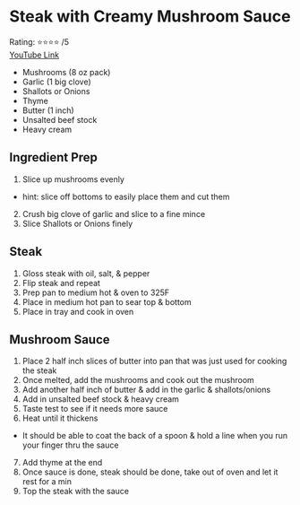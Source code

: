 # Steak with Creamy Mushroom Sauce
Rating: :star::star::star::star: /5  
[YouTube Link](https://youtu.be/gy-Zs-q9WW8)  

- Mushrooms (8 oz pack)
- Garlic (1 big clove)
- Shallots or Onions
- Thyme
- Butter (1 inch)
- Unsalted beef stock
- Heavy cream

## Ingredient Prep
1. Slice up mushrooms evenly
- hint: slice off bottoms to easily place them and cut them
2. Crush big clove of garlic and slice to a fine mince
3. Slice Shallots or Onions finely

## Steak
1. Gloss steak with oil, salt, & pepper
2. Flip steak and repeat
3. Prep pan to medium hot & oven to 325F
4. Place in medium hot pan to sear top & bottom
5. Place in tray and cook in oven

## Mushroom Sauce
1. Place 2 half inch slices of butter into pan that was just used for cooking the steak
2. Once melted, add the mushrooms and cook out the mushroom
3. Add another half inch of butter & add in the garlic & shallots/onions
4. Add in unsalted beef stock & heavy cream
5. Taste test to see if it needs more sauce
6. Heat until it thickens
- It should be able to coat the back of a spoon & hold a line when you run your finger thru the sauce
7. Add thyme at the end
8. Once sauce is done, steak should be done, take out of oven and let it rest for a min
9. Top the steak with the sauce
